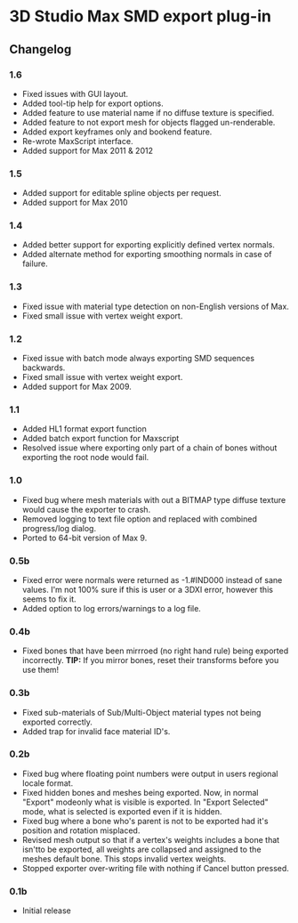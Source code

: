 # 3D Studio Max SMD export plug-in

## Changelog

### 1.6
* Fixed issues with GUI layout.
* Added tool-tip help for export options.
* Added feature to use material name if no diffuse texture is specified.
* Added feature to not export mesh for objects flagged un-renderable.                     
* Added export keyframes only and bookend feature.
* Re-wrote MaxScript interface.        
* Added support for Max 2011 & 2012

### 1.5
* Added support for editable spline objects per request.
* Added support for Max 2010

### 1.4
* Added better support for exporting explicitly defined vertex normals.
* Added alternate method for exporting smoothing normals in case of failure.

### 1.3
* Fixed issue with material type detection on non-English versions of Max.
* Fixed small issue with vertex weight export.

### 1.2
* Fixed issue with batch mode always exporting SMD sequences backwards.
* Fixed small issue with vertex weight export.
* Added support for Max 2009.

### 1.1
* Added HL1 format export function
* Added batch export function for Maxscript
* Resolved issue where exporting only part of a chain of bones without exporting the root node would fail.

### 1.0
* Fixed bug where mesh materials with out a BITMAP type diffuse texture would cause the exporter to crash.
* Removed logging to text file option and replaced with combined progress/log dialog.
* Ported to 64-bit version of Max 9.

### 0.5b
* Fixed error were normals were returned as -1.#IND000 instead of sane values. I'm not 100% sure if this is user or a 3DXI error, however this seems to fix it.
* Added option to log errors/warnings to a log file.

### 0.4b
* Fixed bones that have been mirrroed (no right hand rule) being exported incorrectly. **TIP:** If you mirror bones, reset their transforms before you use them!

### 0.3b
* Fixed sub-materials of Sub/Multi-Object material types not being exported correctly.
* Added trap for invalid face material ID's.

### 0.2b
* Fixed bug where floating point numbers were output in users regional locale format.
* Fixed hidden bones and meshes being exported. Now, in normal "Export" modeonly what is visible is exported. In "Export Selected" mode, what is selected is exported even if it is hidden.
* Fixed bug where a bone who's parent is not to be exported had it's position and rotation misplaced.
* Revised mesh output so that if a vertex's weights includes a bone that isn'tto be exported, all weights are collapsed and assigned to the meshes default bone. This stops invalid vertex weights.
* Stopped exporter over-writing file with nothing if Cancel button pressed.

### 0.1b
* Initial release 
